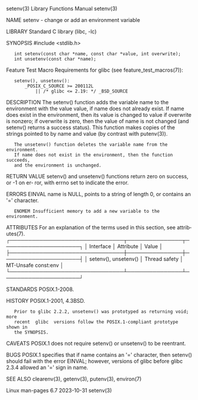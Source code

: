 setenv(3)                  Library Functions Manual                  setenv(3)

NAME
       setenv - change or add an environment variable

LIBRARY
       Standard C library (libc, -lc)

SYNOPSIS
       #include <stdlib.h>

       int setenv(const char *name, const char *value, int overwrite);
       int unsetenv(const char *name);

   Feature Test Macro Requirements for glibc (see feature_test_macros(7)):

       setenv(), unsetenv():
           _POSIX_C_SOURCE >= 200112L
               || /* glibc <= 2.19: */ _BSD_SOURCE

DESCRIPTION
       The  setenv()  function  adds the variable name to the environment with
       the value value, if name does not already exist.  If name does exist in
       the environment, then its value is changed to  value  if  overwrite  is
       nonzero;  if  overwrite  is zero, then the value of name is not changed
       (and setenv() returns a success status).  This function makes copies of
       the strings pointed to by name and value (by contrast with putenv(3)).

       The unsetenv() function deletes the variable name from the environment.
       If name does not exist in the environment, then the function  succeeds,
       and the environment is unchanged.

RETURN VALUE
       setenv()  and unsetenv() functions return zero on success, or -1 on er‐
       ror, with errno set to indicate the error.

ERRORS
       EINVAL name is NULL, points to a string of length 0, or contains an '='
              character.

       ENOMEM Insufficient memory to add a new variable to the environment.

ATTRIBUTES
       For an explanation of the terms  used  in  this  section,  see  attrib‐
       utes(7).
       ┌───────────────────────────────┬───────────────┬─────────────────────┐
       │ Interface                     │ Attribute     │ Value               │
       ├───────────────────────────────┼───────────────┼─────────────────────┤
       │ setenv(), unsetenv()          │ Thread safety │ MT-Unsafe const:env │
       └───────────────────────────────┴───────────────┴─────────────────────┘

STANDARDS
       POSIX.1-2008.

HISTORY
       POSIX.1-2001, 4.3BSD.

       Prior to glibc 2.2.2, unsetenv() was prototyped as returning void; more
       recent  glibc  versions follow the POSIX.1-compliant prototype shown in
       the SYNOPSIS.

CAVEATS
       POSIX.1 does not require setenv() or unsetenv() to be reentrant.

BUGS
       POSIX.1 specifies that if name contains an '=' character, then setenv()
       should fail with the error EINVAL; however, versions  of  glibc  before
       glibc 2.3.4 allowed an '=' sign in name.

SEE ALSO
       clearenv(3), getenv(3), putenv(3), environ(7)

Linux man-pages 6.7               2023-10-31                         setenv(3)
